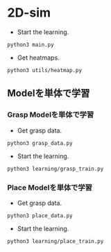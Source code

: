 # 2D-sim

- Start the learning.
```
python3 main.py
```

- Get heatmaps.
```
python3 utils/heatmap.py
```


## Modelを単体で学習


### Grasp Modelを単体で学習

- Get grasp data.
```
python3 grasp_data.py
```

- Start the learning.
```
python3 learning/grasp_train.py
```


### Place Modelを単体で学習

- Get grasp data.
```
python3 place_data.py
```

- Start the learning.
```
python3 learning/place_train.py
```